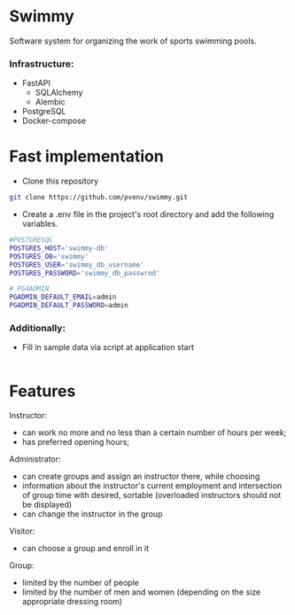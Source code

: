 # Swimmy

Software system for organizing the work of sports swimming pools.

### Infrastructure:
* FastAPI
  * SQLAlchemy
  * Alembic
* PostgreSQL
* Docker-compose

# Fast implementation

* Clone this repository
```bash
git clone https://github.com/pvenv/swimmy.git
```

* Create a .env file in the project's root directory and add the following variables.
```bash
#POSTGRESQL
POSTGRES_HOST='swimmy-db'
POSTGRES_DB='swimmy'
POSTGRES_USER='swimmy_db_username'
POSTGRES_PASSWORD='swimmy_db_passwrod'

# PG4ADMIN
PGADMIN_DEFAULT_EMAIL=admin
PGADMIN_DEFAULT_PASSWORD=admin
```

### Additionally:

* Fill in sample data via script at application start

```bash

```

# Features

Instructor:
* can work no more and no less than a certain number of hours per week;
* has preferred opening hours;

Administrator:
* can create groups and assign an instructor there, while choosing
* information about the instructor's current employment and intersection of group time with desired, sortable (overloaded instructors should not be displayed)
* can change the instructor in the group

Visitor:
* can choose a group and enroll in it

Group:
* limited by the number of people
* limited by the number of men and women (depending on the size appropriate dressing room)